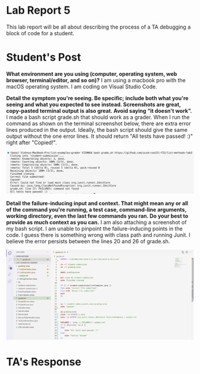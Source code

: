 # Lab Report 5
This lab report will be all about describing the process of a TA debugging a block of code for a student.

# Student's Post
**What environment are you using (computer, operating system, web browser, terminal/editor, and so on)?**
I am using a macbook pro with the macOS operating system. I am coding on Visual Studio Code.

**Detail the symptom you're seeing. Be specific; include both what you're seeing and what you expected to see instead. Screenshots are great, copy-pasted terminal output is also great. Avoid saying “it doesn't work”.**
I made a bash script grade.sh that should work as a grader. When I run the command as shown on the terminal screenshot below, there are extra error lines produced in the output. Ideally, the bash script should give the same output without the one error lines. It should return "All tests have passed! :)" right after "Copied!". 

![Image](lr5ss1.png)

**Detail the failure-inducing input and context. That might mean any or all of the command you're running, a test case, command-line arguments, working directory, even the last few commands you ran. Do your best to provide as much context as you can.**
I am also attaching a screenshot of my bash script. I am unable to pinpoint the failure-inducing points in the code. I guess there is something wrong with class path and running Junit. I believe the error persists between the lines 20 and 26 of grade.sh.

![Image](lr5ss2.png)

# TA's Response
